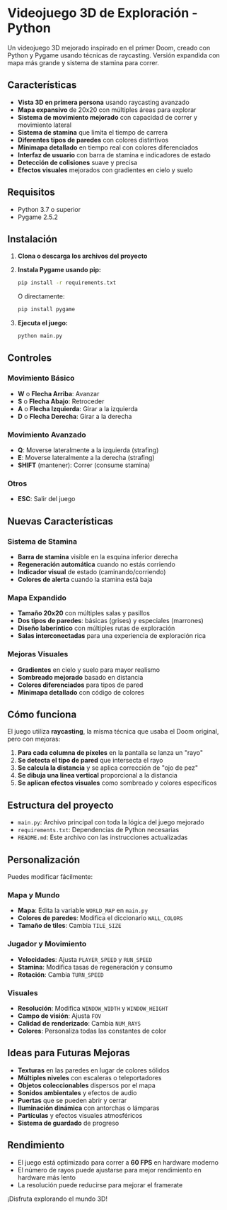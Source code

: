 # Videojuego 3D de Exploración - Python

Un videojuego 3D mejorado inspirado en el primer Doom, creado con Python y Pygame usando técnicas de raycasting. Versión expandida con mapa más grande y sistema de stamina para correr.

## Características

- **Vista 3D en primera persona** usando raycasting avanzado
- **Mapa expansivo** de 20x20 con múltiples áreas para explorar
- **Sistema de movimiento mejorado** con capacidad de correr y movimiento lateral
- **Sistema de stamina** que limita el tiempo de carrera
- **Diferentes tipos de paredes** con colores distintivos
- **Minimapa detallado** en tiempo real con colores diferenciados
- **Interfaz de usuario** con barra de stamina e indicadores de estado
- **Detección de colisiones** suave y precisa
- **Efectos visuales** mejorados con gradientes en cielo y suelo

## Requisitos

- Python 3.7 o superior
- Pygame 2.5.2

## Instalación

1. **Clona o descarga los archivos del proyecto**

2. **Instala Pygame usando pip:**
   ```bash
   pip install -r requirements.txt
   ```
   
   O directamente:
   ```bash
   pip install pygame
   ```

3. **Ejecuta el juego:**
   ```bash
   python main.py
   ```

## Controles

### Movimiento Básico
- **W** o **Flecha Arriba**: Avanzar
- **S** o **Flecha Abajo**: Retroceder  
- **A** o **Flecha Izquierda**: Girar a la izquierda
- **D** o **Flecha Derecha**: Girar a la derecha

### Movimiento Avanzado
- **Q**: Moverse lateralmente a la izquierda (strafing)
- **E**: Moverse lateralmente a la derecha (strafing)
- **SHIFT** (mantener): Correr (consume stamina)

### Otros
- **ESC**: Salir del juego

## Nuevas Características

### Sistema de Stamina
- **Barra de stamina** visible en la esquina inferior derecha
- **Regeneración automática** cuando no estás corriendo
- **Indicador visual** de estado (caminando/corriendo)
- **Colores de alerta** cuando la stamina está baja

### Mapa Expandido
- **Tamaño 20x20** con múltiples salas y pasillos
- **Dos tipos de paredes**: básicas (grises) y especiales (marrones)
- **Diseño laberíntico** con múltiples rutas de exploración
- **Salas interconectadas** para una experiencia de exploración rica

### Mejoras Visuales
- **Gradientes** en cielo y suelo para mayor realismo
- **Sombreado mejorado** basado en distancia
- **Colores diferenciados** para tipos de pared
- **Minimapa detallado** con código de colores

## Cómo funciona

El juego utiliza **raycasting**, la misma técnica que usaba el Doom original, pero con mejoras:

1. **Para cada columna de píxeles** en la pantalla se lanza un "rayo"
2. **Se detecta el tipo de pared** que intersecta el rayo
3. **Se calcula la distancia** y se aplica corrección de "ojo de pez"
4. **Se dibuja una línea vertical** proporcional a la distancia
5. **Se aplican efectos visuales** como sombreado y colores específicos

## Estructura del proyecto

- `main.py`: Archivo principal con toda la lógica del juego mejorado
- `requirements.txt`: Dependencias de Python necesarias
- `README.md`: Este archivo con las instrucciones actualizadas

## Personalización

Puedes modificar fácilmente:

### Mapa y Mundo
- **Mapa**: Edita la variable `WORLD_MAP` en `main.py`
- **Colores de paredes**: Modifica el diccionario `WALL_COLORS`
- **Tamaño de tiles**: Cambia `TILE_SIZE`

### Jugador y Movimiento
- **Velocidades**: Ajusta `PLAYER_SPEED` y `RUN_SPEED`
- **Stamina**: Modifica tasas de regeneración y consumo
- **Rotación**: Cambia `TURN_SPEED`

### Visuales
- **Resolución**: Modifica `WINDOW_WIDTH` y `WINDOW_HEIGHT`
- **Campo de visión**: Ajusta `FOV`
- **Calidad de renderizado**: Cambia `NUM_RAYS`
- **Colores**: Personaliza todas las constantes de color

## Ideas para Futuras Mejoras

- **Texturas** en las paredes en lugar de colores sólidos
- **Múltiples niveles** con escaleras o teleportadores
- **Objetos coleccionables** dispersos por el mapa
- **Sonidos ambientales** y efectos de audio
- **Puertas** que se pueden abrir y cerrar
- **Iluminación dinámica** con antorchas o lámparas
- **Partículas** y efectos visuales atmosféricos
- **Sistema de guardado** de progreso

## Rendimiento

- El juego está optimizado para correr a **60 FPS** en hardware moderno
- El número de rayos puede ajustarse para mejor rendimiento en hardware más lento
- La resolución puede reducirse para mejorar el framerate

¡Disfruta explorando el mundo 3D!
